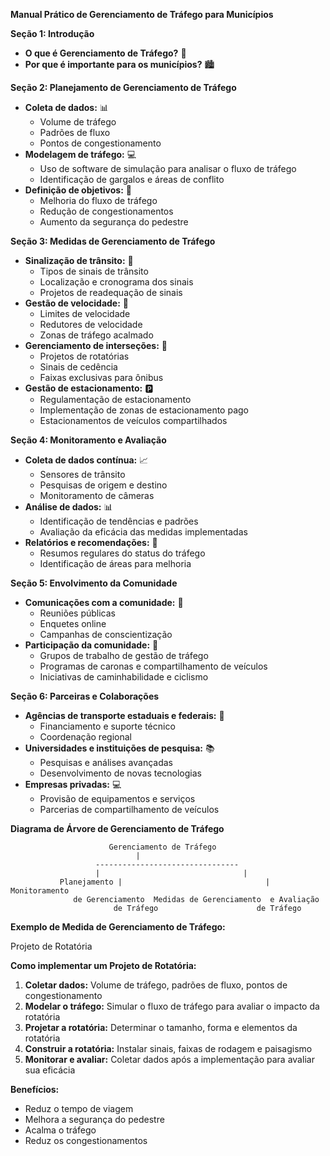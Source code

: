 **Manual Prático de Gerenciamento de Tráfego para Municípios**

**Seção 1: Introdução**

* **O que é Gerenciamento de Tráfego?** 🚗
* **Por que é importante para os municípios?** 🏙️

**Seção 2: Planejamento de Gerenciamento de Tráfego**

* **Coleta de dados:** 📊
    * Volume de tráfego
    * Padrões de fluxo
    * Pontos de congestionamento
* **Modelagem de tráfego:** 💻
    * Uso de software de simulação para analisar o fluxo de tráfego
    * Identificação de gargalos e áreas de conflito
* **Definição de objetivos:** 🎯
    * Melhoria do fluxo de tráfego
    * Redução de congestionamentos
    * Aumento da segurança do pedestre

**Seção 3: Medidas de Gerenciamento de Tráfego**

* **Sinalização de trânsito:** 🚦
    * Tipos de sinais de trânsito
    * Localização e cronograma dos sinais
    * Projetos de readequação de sinais
* **Gestão de velocidade:** 🐢
    * Limites de velocidade
    * Redutores de velocidade
    * Zonas de tráfego acalmado
* **Gerenciamento de interseções:** 🔗
    * Projetos de rotatórias
    * Sinais de cedência
    * Faixas exclusivas para ônibus
* **Gestão de estacionamento:** 🅿️
    * Regulamentação de estacionamento
    * Implementação de zonas de estacionamento pago
    * Estacionamentos de veículos compartilhados

**Seção 4: Monitoramento e Avaliação**

* **Coleta de dados contínua:** 📈
    * Sensores de trânsito
    * Pesquisas de origem e destino
    * Monitoramento de câmeras
* **Análise de dados:** 📊
    * Identificação de tendências e padrões
    * Avaliação da eficácia das medidas implementadas
* **Relatórios e recomendações:** 📄
    * Resumos regulares do status do tráfego
    * Identificação de áreas para melhoria

**Seção 5: Envolvimento da Comunidade**

* **Comunicações com a comunidade:** 📣
    * Reuniões públicas
    * Enquetes online
    * Campanhas de conscientização
* **Participação da comunidade:** 🤝
    * Grupos de trabalho de gestão de tráfego
    * Programas de caronas e compartilhamento de veículos
    * Iniciativas de caminhabilidade e ciclismo

**Seção 6: Parceiras e Colaborações**

* **Agências de transporte estaduais e federais:** 🤝
    * Financiamento e suporte técnico
    * Coordenação regional
* **Universidades e instituições de pesquisa:** 📚
    * Pesquisas e análises avançadas
    * Desenvolvimento de novas tecnologias
* **Empresas privadas:** 💻
    * Provisão de equipamentos e serviços
    * Parcerias de compartilhamento de veículos

**Diagrama de Árvore de Gerenciamento de Tráfego**

```
                      Gerenciamento de Tráfego
                            |
                   --------------------------------
                   |                                |
           Planejamento |                                | Monitoramento
              de Gerenciamento  Medidas de Gerenciamento  e Avaliação
                       de Tráfego                      de Tráfego
```

**Exemplo de Medida de Gerenciamento de Tráfego:**

Projeto de Rotatória

**Como implementar um Projeto de Rotatória:**

1. **Coletar dados:** Volume de tráfego, padrões de fluxo, pontos de congestionamento
2. **Modelar o tráfego:** Simular o fluxo de tráfego para avaliar o impacto da rotatória
3. **Projetar a rotatória:** Determinar o tamanho, forma e elementos da rotatória
4. **Construir a rotatória:** Instalar sinais, faixas de rodagem e paisagismo
5. **Monitorar e avaliar:** Coletar dados após a implementação para avaliar sua eficácia

**Benefícios:**

* Reduz o tempo de viagem
* Melhora a segurança do pedestre
* Acalma o tráfego
* Reduz os congestionamentos